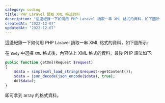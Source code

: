 ```yaml
---
category: coding
title: PHP Laravel 讀取 XML 格式資料
description: "這邊紀錄一下如何用 PHP Laravel 讀取一串 XML 格式的資料，如下圖所示"
createdAt: "2022-12-07"
updatedAt: "2022-12-07"
---
```


這邊紀錄一下如何用 PHP Laravel 讀取一串 XML 格式的資料，如下圖所示:

<markdown-img src="articles/post_xml_data_to_php_laravel-1.jpg"></markdown-img>

在 `Body` 中選擇 `XML` 格式後，內容貼上 XML 格式的資料，最後 PHP 語法如下:

```php
public function getXml(Request $request)
{
    $data = simplexml_load_string($request->getContent());
    $data = json_decode(json_encode($data), true);
    dd($data);
}
```

即可拿到 array 的格式資料。

